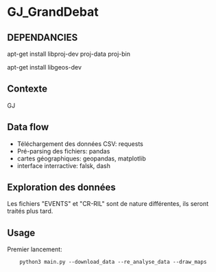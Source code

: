 # GJ_GrandDebat

## DEPENDANCIES

apt-get install libproj-dev proj-data proj-bin

apt-get install libgeos-dev

## Contexte

GJ

## Data flow

- Téléchargement des données CSV: requests
- Pré-parsing des fichiers: pandas
- cartes géographiques: geopandas, matplotlib
- interface interractive: falsk, dash


## Exploration des données

Les fichiers "EVENTS" et "CR-RIL" sont de nature différentes, ils seront traités plus tard.


## Usage

Premier lancement:

        python3 main.py --download_data --re_analyse_data --draw_maps
